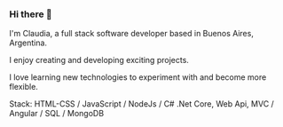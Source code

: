 ### Hi there 👋
 I'm Claudia, a full stack software developer based in Buenos Aires, Argentina.
 
 I enjoy creating and developing exciting projects. 

 I love learning new technologies to experiment with and become more flexible. 
 
 Stack: HTML-CSS / JavaScript / NodeJs / C# .Net Core, Web Api, MVC / Angular / SQL / MongoDB
<!--
**cziemba1/cziemba1** is a ✨ _special_ ✨ repository because its `README.md` (this file) appears on your GitHub profile.

Here are some ideas to get you started:

- 🔭 I’m currently working on ...
- 🌱 I’m currently learning ...
- 👯 I’m looking to collaborate on ...
- 🤔 I’m looking for help with ...
- 💬 Ask me about ...
- 📫 How to reach me: ...
- 😄 Pronouns: ...
- ⚡ Fun fact: ...
-->

